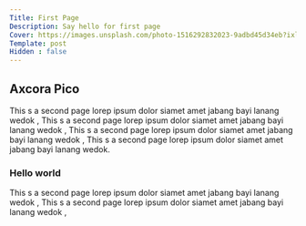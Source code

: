 ```yaml
---
Title: First Page
Description: Say hello for first page
Cover: https://images.unsplash.com/photo-1516292832023-9adbd45d34eb?ixlib=rb-1.2.1&ixid=MnwxMjA3fDB8MHxzZWFyY2h8MTE2fHx3aGl0ZSUyMGFyY2hpdGVjdHVyZXxlbnwwfHwwfHw%3D&auto=format&fit=crop&w=500&q=60
Template: post
Hidden : false
---
```


## Axcora Pico

This s a second page lorep ipsum dolor siamet amet jabang bayi lanang wedok , This s a second page lorep ipsum dolor siamet amet jabang bayi lanang wedok , This s a second page lorep ipsum dolor siamet amet jabang bayi lanang wedok , This s a second page lorep ipsum dolor siamet amet jabang bayi lanang wedok.

### Hello world

This s a second page lorep ipsum dolor siamet amet jabang bayi lanang wedok , This s a second page lorep ipsum dolor siamet amet jabang bayi lanang wedok , 
